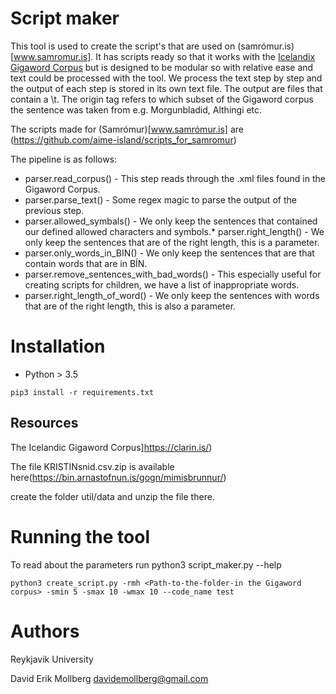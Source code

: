 # Script maker 

This tool is used to create the script's that are used on (samrómur.is)[www.samromur.is]. It has scripts ready so that it works with the [Icelandix Gigaword Corpus](https://clarin.is/) but is designed to be modular so with relative ease and text could be processed with the tool. We process the text step by step and the output of each step is stored in its own text file. The output are files that contain a <sentences>\t<origin-tag>. The origin tag refers to which subset of the Gigaword corpus the sentence was taken from e.g. Morgunbladid, Althingi etc. 

The scripts made for (Samrómur)[www.samrómur.is] are (https://github.com/aime-island/scripts_for_samromur)

The pipeline is as follows:
* parser.read_corpus() - This step reads through the .xml files found in the Gigaword Corpus.
* parser.parse_text() - Some regex magic to parse the output of the previous step.
* parser.allowed_symbals() - We only keep the sentences that contained our defined allowed characters and symbols.* parser.right_length() - We only keep the sentences that are of the right length, this is a parameter. 
* parser.only_words_in_BIN() - We only keep the sentences that are that contain words that are in BÍN.
* parser.remove_sentences_with_bad_words() - This especially useful for creating scripts for children, we have a list of inappropriate words. 
* parser.right_length_of_word() - We only keep the sentences with words that are of the right length, this is also a parameter.

# Installation
* Python > 3.5
```
pip3 install -r requirements.txt
```
## Resources 
The Icelandic Gigaword Corpus]https://clarin.is/) 

The file KRISTINsnid.csv.zip is available here(https://bin.arnastofnun.is/gogn/mimisbrunnur/) 

create the folder util/data and unzip the file there.

# Running the tool

To read about the parameters run python3 script_maker.py --help
```
python3 create_script.py -rmh <Path-to-the-folder-in the Gigaword corpus> -smin 5 -smax 10 -wmax 10 --code_name test
```

# Authors
Reykjavik University

David Erik Mollberg davidemollberg@gmail.com
